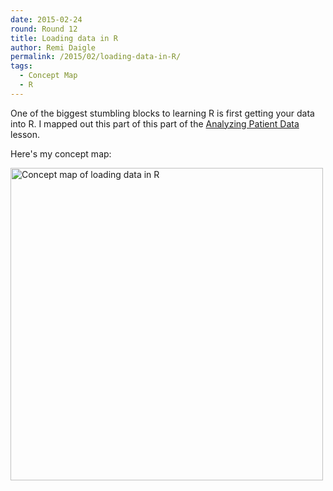 ```yaml
---
date: 2015-02-24
round: Round 12
title: Loading data in R
author: Remi Daigle
permalink: /2015/02/loading-data-in-R/
tags:
  - Concept Map
  - R
---
```

One of the biggest stumbling blocks to learning R is first getting your data into R. I mapped out this part of this part of the [Analyzing Patient Data](http://swcarpentry.github.io/r-novice-inflammation/01-starting-with-data.html) lesson.

Here's my concept map:

<a href="http://i.imgur.com/YZiXK3p.jpg"><img alt="Concept map of loading data in R" src="http://i.imgur.com/YZiXK3p.jpg" width="500px"/></a>
